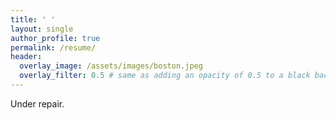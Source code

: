 ```yaml
---
title: ' '
layout: single
author_profile: true
permalink: /resume/
header:
  overlay_image: /assets/images/boston.jpeg
  overlay_filter: 0.5 # same as adding an opacity of 0.5 to a black background
---
```


Under repair.


<!-- 
---


## Previous work experiences

- **Machine Learning R&D Engineer** - Shanghai:  

- **Machine Learning R&D Engineer** - Shanghai:  

## Education

- **Graduate Exchange Program** - Daejeon (South-Korea):  

---

## Programming Skills

Proficient with: **Python, C/C++, Tensorflow, Apache Spark, Torch7, Scikit-Learn, Matlab, MongoDB, SQL, bash, Git.**

Familiar with: **Java**

## Languages

| Language | Level  |
|----------|--------|
| English  | Fluent |
| Spanish  | Working Proficiency |

## Resume

Find attached the PDF version of my [Resume](files/Ethan_Nguyen_Resume.pdf)  

Update: 2023/01/11

## Contact me

For any inquires, you can reach me via email: **_[ethannguyen@utexas.edu](mailto:ethannguyen@utexas.edu)_** -->
